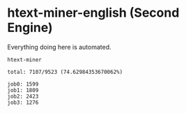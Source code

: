 # htext-miner-english (Second Engine)

Everything doing here is automated.

```
htext-miner

total: 7107/9523 (74.62984353670062%)

job0: 1599
job1: 1809
job2: 2423
job3: 1276
```